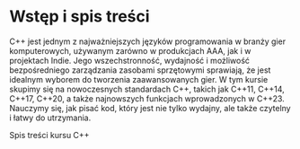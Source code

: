 # Wstęp i spis treści

C++ jest jednym z najważniejszych języków programowania w branży gier komputerowych, używanym zarówno w produkcjach AAA, jak i w projektach Indie. Jego wszechstronność, wydajność i możliwość bezpośredniego zarządzania zasobami sprzętowymi sprawiają, że jest idealnym wyborem do tworzenia zaawansowanych gier. W tym kursie skupimy się na nowoczesnych standardach C++, takich jak C++11, C++14, C++17, C++20, a także najnowszych funkcjach wprowadzonych w C++23. Nauczymy się, jak pisać kod, który jest nie tylko wydajny, ale także czytelny i łatwy do utrzymania.

Spis treści kursu C++